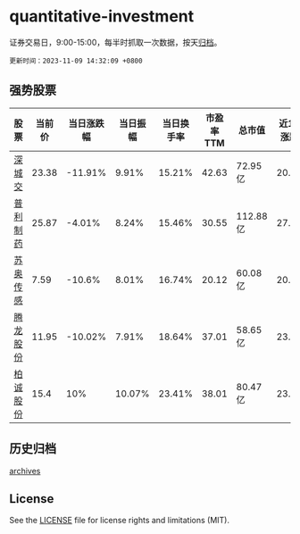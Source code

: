 # quantitative-investment

证券交易日，9:00-15:00，每半时抓取一次数据，按天[归档](archives)。

`更新时间：2023-11-09 14:32:09 +0800`

## 强势股票

|股票|当前价|当日涨跌幅|当日振幅|当日换手率|市盈率TTM|总市值|近10日涨跌幅|
|----|----|----|----|----|----|----|----|
|[深城交](https://xueqiu.com/S/SZ301091)|23.38|-11.91%|9.91%|15.21%|42.63|72.95亿|20.52%|
|[普利制药](https://xueqiu.com/S/SZ300630)|25.87|-4.01%|8.24%|15.46%|30.55|112.88亿|27.44%|
|[苏奥传感](https://xueqiu.com/S/SZ300507)|7.59|-10.6%|8.01%|16.74%|20.12|60.08亿|20.29%|
|[腾龙股份](https://xueqiu.com/S/SH603158)|11.95|-10.02%|7.91%|18.64%|37.01|58.65亿|23.96%|
|[柏诚股份](https://xueqiu.com/S/SH601133)|15.4|10%|10.07%|23.41%|38.01|80.47亿|23.5%|

## 历史归档

[archives](archives)

## License

See the [LICENSE](LICENSE) file for license rights and limitations (MIT).